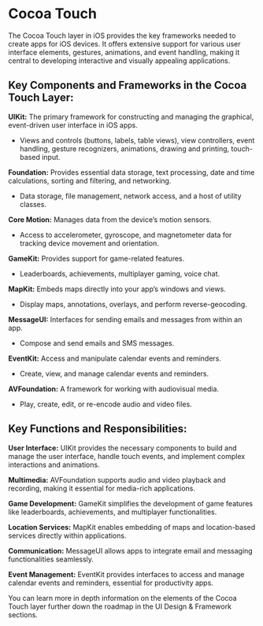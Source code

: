# Cocoa Touch

The Cocoa Touch layer in iOS provides the key frameworks needed to create apps for iOS devices. It offers extensive support for various user interface elements, gestures, animations, and event handling, making it central to developing interactive and visually appealing applications.

## Key Components and Frameworks in the Cocoa Touch Layer:

**UIKit:** The primary framework for constructing and managing the graphical, event-driven user interface in iOS apps.
- Views and controls (buttons, labels, table views), view controllers, event handling, gesture recognizers, animations, drawing and printing, touch-based input.

**Foundation:** Provides essential data storage, text processing, date and time calculations, sorting and filtering, and networking.
- Data storage, file management, network access, and a host of utility classes.

**Core Motion:** Manages data from the device’s motion sensors.
- Access to accelerometer, gyroscope, and magnetometer data for tracking device movement and orientation.

**GameKit:** Provides support for game-related features.
- Leaderboards, achievements, multiplayer gaming, voice chat.

**MapKit:** Embeds maps directly into your app’s windows and views.
- Display maps, annotations, overlays, and perform reverse-geocoding.

**MessageUI:** Interfaces for sending emails and messages from within an app.
- Compose and send emails and SMS messages.

**EventKit:** Access and manipulate calendar events and reminders.
- Create, view, and manage calendar events and reminders.

**AVFoundation:** A framework for working with audiovisual media.
- Play, create, edit, or re-encode audio and video files.

## Key Functions and Responsibilities:

**User Interface:** UIKit provides the necessary components to build and manage the user interface, handle touch events, and implement complex interactions and animations.

**Multimedia:** AVFoundation supports audio and video playback and recording, making it essential for media-rich applications.

**Game Development:** GameKit simplifies the development of game features like leaderboards, achievements, and multiplayer functionalities.

**Location Services:** MapKit enables embedding of maps and location-based services directly within applications.

**Communication:** MessageUI allows apps to integrate email and messaging functionalities seamlessly.

**Event Management:** EventKit provides interfaces to access and manage calendar events and reminders, essential for productivity apps.

You can learn more in depth information on the elements of the Cocoa Touch layer further down the roadmap in the UI Design & Framework sections.